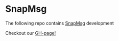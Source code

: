 # SnapMsg

The following repo contains [SnapMsg](https://taller-de-programacion-2.github.io/tasks/statement/2023/2/enunciado/) development

Checkout our [GH-page!](https://luisparedes1.github.io/SnapMsg/)